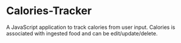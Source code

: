 # Calories-Tracker
A JavaScript application to track calories from user input. Calories is associated with ingested food and can be edit/update/delete.
